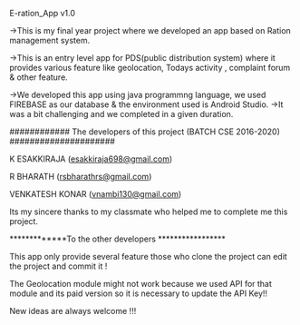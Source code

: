 E-ration_App v1.0

->This is my final year project where we developed an app based on Ration management system.

->This is an entry level app for PDS(public distribution system) where it provides various feature like geolocation, Todays activity , complaint forum & other feature.

->We developed this app using java programmng language, we used FIREBASE as our database & the environment used is Android Studio. ->It was a bit challenging and we completed in a given duration.

############ The developers of this project (BATCH CSE 2016-2020) #####################

K ESAKKIRAJA (esakkiraja698@gmail.com)

R BHARATH (rsbharathrs@gmail.com)

VENKATESH KONAR (vnambi130@gmail.com)

Its my sincere thanks to my classmate who helped me to complete me this project.

*************To the other developers *****************

This app only provide several feature those who clone the project can edit the project and commit it !

The Geolocation module might not work because we used API for that module and its paid version so it is necessary to update the API Key!!

New ideas are always welcome !!!
